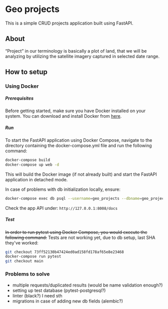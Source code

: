 # Geo projects

This is a simple CRUD projects application built using FastAPI.

## About

“Project” in our terminology is basically a plot of land, that we will be analyzing by utilizing the satellite imagery captured in selected date range.

## How to setup

### Using Docker

##### Prerequisites

Before getting started, make sure you have Docker installed on your system. You can download and install Docker from [here](https://www.docker.com/get-started).

##### Run

To start the FastAPI application using Docker Compose, navigate to the directory containing the docker-compose.yml file and run the following command:

```bash
docker-compose build
docker-compose up web -d
```

This will build the Docker image (if not already built) and start the FastAPI application in detached mode.

In case of problems with db initialization locally, ensure:

```bash
docker-compose exec db psql --username=geo_projects --dbname=geo_projects
```

Check the app API under: `http://127.0.0.1:8008/docs`

##### Test
~~In order to run pytest using Docker Compose, you would execute the following command:~~
Tests are not working yet, due to db setup, last SHA they've worked: 

```bash
git checkout 73ff52130b47424ed0ad158fd178af65e8e23468
docker-compose run pytest
git checkout main
```

### Problems to solve
* multiple requests/duplicated results (would be name validation enough?)
* setting up test database (pytest-postgresql?)
* linter (black?) I need sth
* migrations in case of adding new db fields (alembic?)
